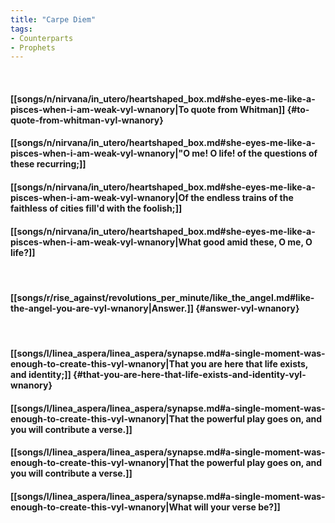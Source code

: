 ```yaml
---
title: "Carpe Diem"
tags:
- Counterparts
- Prophets
---
```

&nbsp;
#### [[songs/n/nirvana/in_utero/heartshaped_box.md#she-eyes-me-like-a-pisces-when-i-am-weak-vyl-wnanory|To quote from Whitman]] {#to-quote-from-whitman-vyl-wnanory}
#### [[songs/n/nirvana/in_utero/heartshaped_box.md#she-eyes-me-like-a-pisces-when-i-am-weak-vyl-wnanory|"O me! O life!  of the questions of these recurring;]]
#### [[songs/n/nirvana/in_utero/heartshaped_box.md#she-eyes-me-like-a-pisces-when-i-am-weak-vyl-wnanory|Of the endless trains of the faithless of cities fill'd with the foolish;]]
#### [[songs/n/nirvana/in_utero/heartshaped_box.md#she-eyes-me-like-a-pisces-when-i-am-weak-vyl-wnanory|What good amid these, O me, O life?]]
&nbsp;
#### [[songs/r/rise_against/revolutions_per_minute/like_the_angel.md#like-the-angel-you-are-vyl-wnanory|Answer.]] {#answer-vyl-wnanory}
&nbsp;
#### [[songs/l/linea_aspera/linea_aspera/synapse.md#a-single-moment-was-enough-to-create-this-vyl-wnanory|That you are here that life exists, and identity;]] {#that-you-are-here-that-life-exists-and-identity-vyl-wnanory}
#### [[songs/l/linea_aspera/linea_aspera/synapse.md#a-single-moment-was-enough-to-create-this-vyl-wnanory|That the powerful play goes on, and you will contribute a verse.]]
#### [[songs/l/linea_aspera/linea_aspera/synapse.md#a-single-moment-was-enough-to-create-this-vyl-wnanory|That the powerful play goes on, and you will contribute a verse.]]
#### [[songs/l/linea_aspera/linea_aspera/synapse.md#a-single-moment-was-enough-to-create-this-vyl-wnanory|What will your verse be?]]
